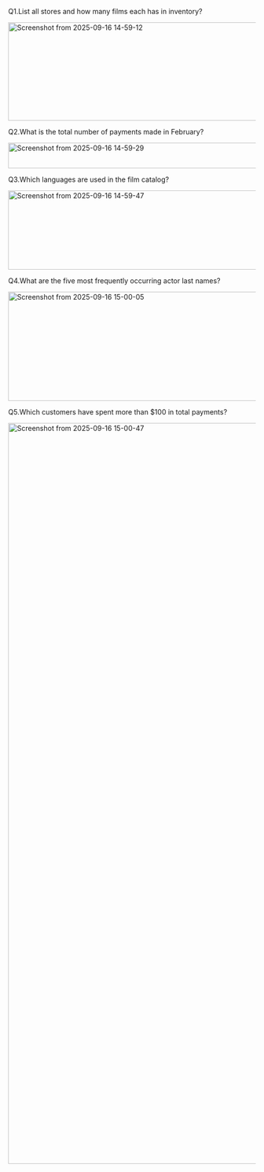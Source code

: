 Q1.List all stores and how many films each has in inventory?

<img width="739" height="200" alt="Screenshot from 2025-09-16 14-59-12" src="https://github.com/user-attachments/assets/5808d15e-782c-480c-a205-5ba652eb6c3c" />

Q2.What is the total number of payments made in February?

<img width="826" height="52" alt="Screenshot from 2025-09-16 14-59-29" src="https://github.com/user-attachments/assets/a10edca3-6262-41b2-b3bc-dd96a4bbc146" /> 

Q3.Which languages are used in the film catalog?

<img width="818" height="161" alt="Screenshot from 2025-09-16 14-59-47" src="https://github.com/user-attachments/assets/ca29344d-eca2-49ca-b698-a875eaeb83f0" /> 

Q4.What are the five most frequently occurring actor last names?

<img width="807" height="222" alt="Screenshot from 2025-09-16 15-00-05" src="https://github.com/user-attachments/assets/84417ff0-b277-4536-982c-6b36e622f2d8" />

Q5.Which customers have spent more than $100 in total payments?


<img width="767" height="1507" alt="Screenshot from 2025-09-16 15-00-47" src="https://github.com/user-attachments/assets/b6f3600f-49fd-48c1-84f4-0918272b236e" />
